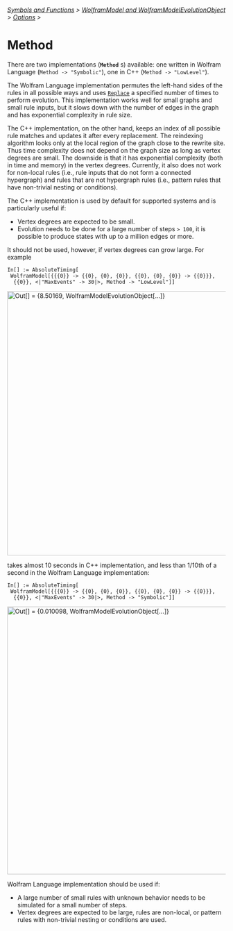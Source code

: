 ###### [Symbols and Functions](/README.md#symbols-and-functions) > [WolframModel and WolframModelEvolutionObject](../WolframModelAndWolframModelEvolutionObject.md) > [Options](../WolframModelAndWolframModelEvolutionObject.md#options) >

# Method

There are two implementations (**`Method`** s) available: one written in Wolfram Language (`Method -> "Symbolic"`), one
in C++ (`Method -> "LowLevel"`).

The Wolfram Language implementation permutes the left-hand sides of the rules in all possible ways and
uses [`Replace`](https://reference.wolfram.com/language/ref/Replace.html) a specified number of times to perform
evolution. This implementation works well for small graphs and small rule inputs, but it slows down with the number of
edges in the graph and has exponential complexity in rule size.

The C++ implementation, on the other hand, keeps an index of all possible rule matches and updates it after every
replacement. The reindexing algorithm looks only at the local region of the graph close to the rewrite site. Thus time
complexity does not depend on the graph size as long as vertex degrees are small. The downside is that it has
exponential complexity (both in time and memory) in the vertex degrees. Currently, it also does not work for non-local
rules (i.e., rule inputs that do not form a connected hypergraph) and rules that are not hypergraph rules (i.e., pattern
rules that have non-trivial nesting or conditions).

The C++ implementation is used by default for supported systems and is particularly useful if:

* Vertex degrees are expected to be small.
* Evolution needs to be done for a large number of steps `> 100`, it is possible to produce states with up to a million
  edges or more.

It should not be used, however, if vertex degrees can grow large. For example

```wl
In[] := AbsoluteTiming[
 WolframModel[{{{0}} -> {{0}, {0}, {0}}, {{0}, {0}, {0}} -> {{0}}},
  {{0}}, <|"MaxEvents" -> 30|>, Method -> "LowLevel"]]
```

<img src="/Documentation/Images/SlowLowLevelTiming.png"
     width="609"
     alt="Out[] = {8.50169, WolframModelEvolutionObject[...]}">

takes almost 10 seconds in C++ implementation, and less than 1/10th of a second in the Wolfram Language implementation:

```wl
In[] := AbsoluteTiming[
 WolframModel[{{{0}} -> {{0}, {0}, {0}}, {{0}, {0}, {0}} -> {{0}}},
  {{0}}, <|"MaxEvents" -> 30|>, Method -> "Symbolic"]]
```

<img src="/Documentation/Images/FastSymbolicTiming.png"
     width="617"
     alt="Out[] = {0.010098, WolframModelEvolutionObject[...]}">

Wolfram Language implementation should be used if:

* A large number of small rules with unknown behavior needs to be simulated for a small number of steps.
* Vertex degrees are expected to be large, rules are non-local, or pattern rules with non-trivial nesting or conditions
  are used.

